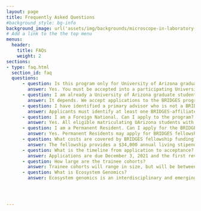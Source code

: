 ```yaml
---
layout: page
title: Frequently Asked Questions
#background_style: bg-info
background_image: url('assets/img/backgrounds/microscope-in-laboratory-P5S76HK.jpg')
# Add a link to the the top menu
menus:
  header:
    title: FAQs
    weight: 2
sections:
- type: faq.html
  section_id: faq
  questions:
      - question: Is this program only for University of Arizona graduate students?
        answer: Yes. You must be accepted into a participating University of Arizona graduate program as a newly matriculating student (see list of departments on our website) to participate in BRIDGES. Departmental application dates vary by program, so please communicate your interest in BRIDGES with the graduate student advisor in your program/department of choice, apply to BRIDGES by our deadline,  and submit your graduate program application according to your graduate program’s deadline.
      - question: I am already a University of Arizona graduate student, can I apply?
        answer: It depends. We accept applications to the BRIDGES program (a) from incoming students for the fall semester, and (b) students who matriculated in January of the same year. Students further along in their studies are welcome to contact us to learn more about how to earn an Ecosystem Genomics minor (PhD students)  or graduate certificate (Masters students) via BRIDGES, through participation in UArizona’s Graduate InterDisciplinary Program (GIDP) in Ecosystem Genomics. 
      - question: I have identified a primary advisor who is not a BRIDGES faculty member. Should I still apply?
        answer: Applicants must identify at least one BRIDGES-affiliated faculty advisor or co-advisor. If you have identified a non-BRIDGES advisor, please refer them to the website and program manager, Heather Ingram hci@email.arizona.edu. Your advisor and our BRIDGES leadership can assist in identifying a BRIDGES-affiliated co-advisor. Note, non-BRIDGES advisors must agree to your participation as a BRIDGES trainee.
      - question: I am a Foreign National. Can I apply to the program?
        answer: Yes. All eligible matriculating UArizona students with an interest in Ecosystem Genomics can apply to the BRIDGES training program as participants, independent of nationality.  NSF guidelines specify that eligibility for BRIDGES fellowships is limited to U.S. citizens and Permanent Residents. For international students, other sources of support for graduate studies (such as research assistantships, teaching assistantships, other kinds of fellowships, etc.) may be available, and such students are welcome to apply to become BRIDGES trainees.
      - question: I am a Permanent Resident. Can I apply for the BRIDGES fellowship for funding?
        answer: Yes. Permanent Residents may apply for BRIDGES fellowships for funding. 
      - question: What costs are covered by BRIDGES fellowship funding?BRIDGES fellowship for funding?
        answer: The fellowship provides a $34,000 annual living stipend for up to two years, and during this time also covers tuition and mandatory university fees, with an option for student-only health insurance for those not otherwise covered. A limited amount of additional funding is available for publication page charges, student project implementation costs, and/or travel and expenses for remote research experiences. 
      - question: What is the timeline from application to acceptance?
        answer: Applications are due December 3, 2021 and the first review begins in mid-December. Second reviews and interviews occur in January and February. New applications will be considered as long as there are still spaces and funding available. 
      - question: How large are the trainee cohorts?
        answer: Trainee cohorts will range in size, but will be between 12 and 15 graduate students. Of those, 6-8 will be funded  by NRT fellowships. 
      - question: What is Ecosystem Genomics?
        answer: Ecosystem genomics is an interdisciplinary and emerging field that brings together the tools of ecosystem and genomic sciences to understand how processes encoded in genes scale to ecosystems on which all life on earth depends. By scaling from the gene to ecosystem level, we can understand how wild and agricultural systems function and respond to change.The ultimate aim is to foster a new generation of diverse transdisciplinary scientists to address the challenges of sustaining natural and managed ecosystems on which humans depend, including wildlands, agricultural systems, forests, arid lands, and marine environments. 




---
```

